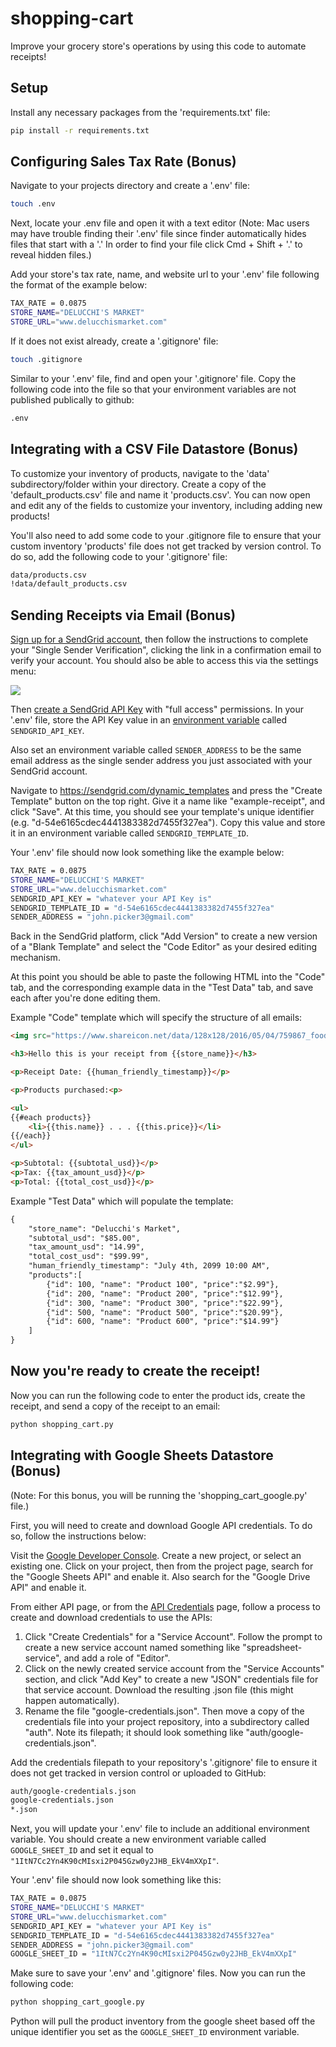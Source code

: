 # shopping-cart
Improve your grocery store's operations by using this code to automate receipts!

## Setup
Install any necessary packages from the 'requirements.txt' file:
```sh
pip install -r requirements.txt
```
## Configuring Sales Tax Rate (Bonus)
Navigate to your projects directory and create a '.env' file:
```sh
touch .env
```

Next, locate your .env file and open it with a text editor (Note: Mac users may have trouble finding their '.env' file since finder automatically hides files that start with a '.' In order to find your file click Cmd + Shift + '.' to reveal hidden files.)

Add your store's tax rate, name, and website url to your '.env' file following the format of the example below:

```sh
TAX_RATE = 0.0875
STORE_NAME="DELUCCHI'S MARKET"
STORE_URL="www.delucchismarket.com"
```

If it does not exist already, create a '.gitignore' file:
```sh
touch .gitignore
```
Similar to your '.env' file, find and open your '.gitignore' file. Copy the following code into the file so that your environment variables are not published publically to github:
```sh
.env
```
## Integrating with a CSV File Datastore (Bonus)
To customize your inventory of products, navigate to the 'data' subdirectory/folder within your directory. Create a copy of the 'default_products.csv' file and name it 'products.csv'. You can now open and edit any of the fields to customize your inventory, including adding new products!

You'll also need to add some code to your .gitignore file to ensure that your custom inventory 'products' file does not get tracked by version control. To do so, add the following code to your '.gitignore' file:

```sh
data/products.csv
!data/default_products.csv
```


## Sending Receipts via Email (Bonus)
[Sign up for a SendGrid account](https://signup.sendgrid.com/), then follow the instructions to complete your "Single Sender Verification", clicking the link in a confirmation email to verify your account. You should also be able to access this via the settings menu:

![](https://user-images.githubusercontent.com/1328807/85074750-0cb54c00-b18b-11ea-940f-769cbcde53ad.png)


Then [create a SendGrid API Key](https://app.sendgrid.com/settings/api_keys) with "full access" permissions. In your '.env' file, store the API Key value in an [environment variable](/notes/environment-variables/README.md) called `SENDGRID_API_KEY`.

Also set an environment variable called `SENDER_ADDRESS` to be the same email address as the single sender address you just associated with your SendGrid account.

Navigate to https://sendgrid.com/dynamic_templates and press the "Create Template" button on the top right. Give it a name like "example-receipt", and click "Save". At this time, you should see your template's unique identifier (e.g. "d-54e6165cdec4441383382d7455f327ea"). Copy this value and store it in an environment variable called `SENDGRID_TEMPLATE_ID`.

Your '.env' file should now look something like the example below:

```sh
TAX_RATE = 0.0875
STORE_NAME="DELUCCHI'S MARKET"
STORE_URL="www.delucchismarket.com"
SENDGRID_API_KEY = "whatever your API Key is"
SENDGRID_TEMPLATE_ID = "d-54e6165cdec4441383382d7455f327ea"
SENDER_ADDRESS = "john.picker3@gmail.com"
```

Back in the SendGrid platform, click "Add Version" to create a new version of a "Blank Template" and select the "Code Editor" as your desired editing mechanism.

At this point you should be able to paste the following HTML into the "Code" tab, and the corresponding example data in the "Test Data" tab, and save each after you're done editing them.

Example "Code" template which will specify the structure of all emails:

```html
<img src="https://www.shareicon.net/data/128x128/2016/05/04/759867_food_512x512.png">

<h3>Hello this is your receipt from {{store_name}}</h3>

<p>Receipt Date: {{human_friendly_timestamp}}</p>

<p>Products purchased:<p>

<ul>
{{#each products}}
	<li>{{this.name}} . . . {{this.price}}</li>
{{/each}}
</ul>

<p>Subtotal: {{subtotal_usd}}</p>
<p>Tax: {{tax_amount_usd}}</p>
<p>Total: {{total_cost_usd}}</p>
```

Example "Test Data" which will populate the template:

```html
{
    "store_name": "Delucchi's Market",
    "subtotal_usd": "$85.00",
    "tax_amount_usd": "14.99",
    "total_cost_usd": "$99.99",
    "human_friendly_timestamp": "July 4th, 2099 10:00 AM",
    "products":[
        {"id": 100, "name": "Product 100", "price":"$2.99"},
        {"id": 200, "name": "Product 200", "price":"$12.99"},
        {"id": 300, "name": "Product 300", "price":"$22.99"},
        {"id": 500, "name": "Product 500", "price":"$20.99"},
        {"id": 600, "name": "Product 600", "price":"$14.99"}
    ]
}
```

## Now you're ready to create the receipt!
Now you can run the following code to enter the product ids, create the receipt, and send a copy of the receipt to an email:
```sh
python shopping_cart.py
```

## Integrating with Google Sheets Datastore (Bonus)
(Note: For this bonus, you will be running the 'shopping_cart_google.py' file.)

First, you will need to create and download Google API credentials. To do so, follow the instructions below:

Visit the [Google Developer Console](https://console.developers.google.com/cloud-resource-manager). Create a new project, or select an existing one. Click on your project, then from the project page, search for the "Google Sheets API" and enable it. Also search for the "Google Drive API" and enable it.

From either API page, or from the [API Credentials](https://console.developers.google.com/apis/credentials) page, follow a process to create and download credentials to use the APIs:
  1. Click "Create Credentials" for a "Service Account". Follow the prompt to create a new service account named something like "spreadsheet-service", and add a role of "Editor".
  2. Click on the newly created service account from the "Service Accounts" section, and click "Add Key" to create a new "JSON" credentials file for that service account. Download the resulting .json file (this might happen automatically).
  3. Rename the file "google-credentials.json". Then move a copy of the credentials file into your project repository, into a subdirectory called "auth". Note its filepath; it should look something like "auth/google-credentials.json".

Add the credentials filepath to your repository's '.gitignore' file to ensure it does not get tracked in version control or uploaded to GitHub:

```sh
auth/google-credentials.json
google-credentials.json
*.json
```

Next, you will update your '.env' file to include an additional environment variable. You should create a new environment variable called `GOOGLE_SHEET_ID` and set it equal to `"1ItN7Cc2Yn4K90cMIsxi2P045Gzw0y2JHB_EkV4mXXpI"`.

Your '.env' file should now look something like this:

```sh
TAX_RATE = 0.0875
STORE_NAME="DELUCCHI'S MARKET"
STORE_URL="www.delucchismarket.com"
SENDGRID_API_KEY = "whatever your API Key is"
SENDGRID_TEMPLATE_ID = "d-54e6165cdec4441383382d7455f327ea"
SENDER_ADDRESS = "john.picker3@gmail.com"
GOOGLE_SHEET_ID = "1ItN7Cc2Yn4K90cMIsxi2P045Gzw0y2JHB_EkV4mXXpI"
```

Make sure to save your '.env' and '.gitignore' files. Now you can run the following code:

```sh
python shopping_cart_google.py
```

Python will pull the product inventory from the google sheet based off the unique identifier you set as the `GOOGLE_SHEET_ID` environment variable.
